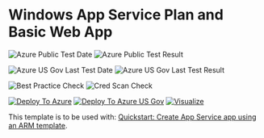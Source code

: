 # Windows App Service Plan and Basic Web App

![Azure Public Test Date](https://azurequickstartsservice.blob.core.windows.net/badges/101-app-service-docs-windows/PublicLastTestDate.svg)
![Azure Public Test Result](https://azurequickstartsservice.blob.core.windows.net/badges/101-app-service-docs-windows/PublicDeployment.svg)

![Azure US Gov Last Test Date](https://azurequickstartsservice.blob.core.windows.net/badges/101-app-service-docs-windows/FairfaxLastTestDate.svg)
![Azure US Gov Last Test Result](https://azurequickstartsservice.blob.core.windows.net/badges/101-app-service-docs-windows/FairfaxDeployment.svg)

![Best Practice Check](https://azurequickstartsservice.blob.core.windows.net/badges/101-app-service-docs-windows/BestPracticeResult.svg)
![Cred Scan Check](https://azurequickstartsservice.blob.core.windows.net/badges/101-app-service-docs-windows/CredScanResult.svg)

[![Deploy To Azure](https://raw.githubusercontent.com/fathym-it/azure-quickstart-templates/master/1-CONTRIBUTION-GUIDE/images/deploytoazure.svg?sanitize=true)](https://portal.azure.com/#create/Microsoft.Template/uri/https%3A%2F%2Fraw.githubusercontent.com%2Ffathym-it%2Fazure-quickstart-templates%2Fmaster%2F101-app-service-docs-windows%2Fazuredeploy.json)
[![Deploy To Azure US Gov](https://raw.githubusercontent.com/fathym-it/azure-quickstart-templates/master/1-CONTRIBUTION-GUIDE/images/deploytoazuregov.svg?sanitize=true)](https://portal.azure.us/#create/Microsoft.Template/uri/https%3A%2F%2Fraw.githubusercontent.com%2Ffathym-it%2Fazure-quickstart-templates%2Fmaster%2F101-app-service-docs-windows%2Fazuredeploy.json)
[![Visualize](https://raw.githubusercontent.com/fathym-it/azure-quickstart-templates/master/1-CONTRIBUTION-GUIDE/images/visualizebutton.svg?sanitize=true)](http://armviz.io/#/?load=https%3A%2F%2Fraw.githubusercontent.com%2Ffathym-it%2Fazure-quickstart-templates%2Fmaster%2F101-app-service-docs-windows%2Fazuredeploy.json)

This template is to be used with: [Quickstart: Create App Service app using an ARM template](https://docs.microsoft.com/azure/app-service/quickstart-arm-template).
